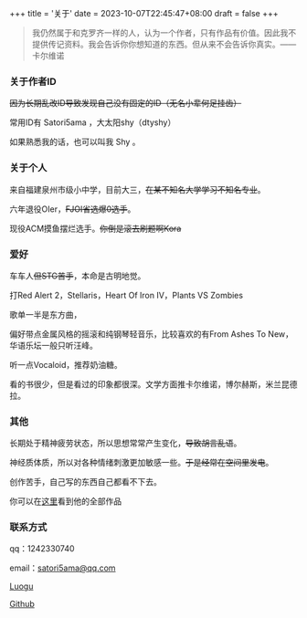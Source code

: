 +++
title = '关于'
date = 2023-10-07T22:45:47+08:00
draft = false
+++

> 我仍然属于和克罗齐一样的人，认为一个作者，只有作品有价值。因此我不提供传记资料。我会告诉你你想知道的东西。但从来不会告诉你真实。——卡尔维诺

### 关于作者ID

~~因为长期乱改ID导致发现自己没有固定的ID（无名小辈何足挂齿）~~

常用ID有  Satori5ama ，大太阳shy（dtyshy）

如果熟悉我的话，也可以叫我 Shy 。

### 关于个人

来自福建泉州市级小中学，目前大三，~~在某不知名大学学习不知名专业~~。

六年退役OIer，~~FJOI省选爆0选手~~。

现役ACM摸鱼摆烂选手。~~你倒是滚去刷题啊Kora~~

### 爱好

车车人~~但STG苦手~~，本命是古明地觉。

打Red Alert 2，Stellaris，Heart Of Iron Ⅳ，Plants VS Zombies

歌单一半是东方曲，

偏好带点金属风格的摇滚和纯钢琴轻音乐，比较喜欢的有From Ashes To New，华语乐坛一般只听汪峰。

听一点Vocaloid，推荐奶油糖。

看的书很少，但是看过的印象都很深。文学方面推卡尔维诺，博尔赫斯，米兰昆德拉。

### 其他

长期处于精神疲劳状态，所以思想常常产生变化，~~导致胡言乱语~~。

神经质体质，所以对各种情绪刺激更加敏感一些。~~于是经常在空间里发电~~。

创作苦手，自己写的东西自己都看不下去。

你可以在[这里](/posts/)看到他的全部作品

### 联系方式

qq：1242330740

email：satori5ama@qq.com

[Luogu](https://www.luogu.com.cn/user/72462)

[Github](https://github.com/Satori5ama/)






